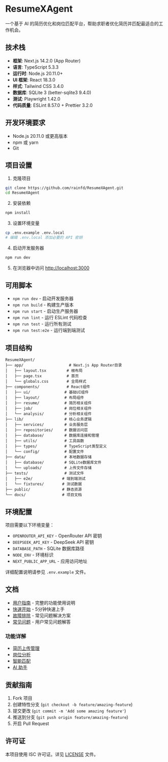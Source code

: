 # ResumeXAgent

一个基于 AI 的简历优化和岗位匹配平台，帮助求职者优化简历并匹配最适合的工作机会。

## 技术栈

- **框架**: Next.js 14.2.0 (App Router)
- **语言**: TypeScript 5.3.3
- **运行时**: Node.js 20.11.0+
- **UI 框架**: React 18.3.0
- **样式**: Tailwind CSS 3.4.0
- **数据库**: SQLite 3 (better-sqlite3 9.4.0)
- **测试**: Playwright 1.42.0
- **代码质量**: ESLint 8.57.0 + Prettier 3.2.0

## 开发环境要求

- Node.js 20.11.0 或更高版本
- npm 或 yarn
- Git

## 项目设置

1. 克隆项目

```bash
git clone https://github.com/rainfd/ResumeXAgent.git
cd ResumeXAgent
```

2. 安装依赖

```bash
npm install
```

3. 设置环境变量

```bash
cp .env.example .env.local
# 编辑 .env.local 添加必要的 API 密钥
```

4. 启动开发服务器

```bash
npm run dev
```

5. 在浏览器中访问 [http://localhost:3000](http://localhost:3000)

## 可用脚本

- `npm run dev` - 启动开发服务器
- `npm run build` - 构建生产版本
- `npm run start` - 启动生产服务器
- `npm run lint` - 运行 ESLint 代码检查
- `npm run test` - 运行所有测试
- `npm run test:e2e` - 运行端到端测试

## 项目结构

```
ResumeXAgent/
├── app/                    # Next.js App Router目录
│   ├── layout.tsx         # 根布局
│   ├── page.tsx           # 首页
│   └── globals.css        # 全局样式
├── components/            # React组件
│   ├── ui/               # 基础UI组件
│   ├── layout/           # 布局组件
│   ├── resume/           # 简历相关组件
│   ├── job/              # 岗位相关组件
│   └── analysis/         # 分析相关组件
├── lib/                  # 核心业务逻辑
│   ├── services/         # 业务服务层
│   ├── repositories/     # 数据访问层
│   ├── database/         # 数据库连接和管理
│   ├── utils/            # 工具函数
│   ├── types/            # TypeScript类型定义
│   └── config/           # 配置文件
├── data/                 # 本地数据存储
│   ├── database/         # SQLite数据库文件
│   └── uploads/          # 上传文件存储
├── tests/                # 测试文件
│   ├── e2e/             # 端到端测试
│   └── fixtures/        # 测试数据
├── public/              # 静态资源
└── docs/                # 项目文档
```

## 环境配置

项目需要以下环境变量：

- `OPENROUTER_API_KEY` - OpenRouter API 密钥
- `DEEPSEEK_API_KEY` - DeepSeek API 密钥
- `DATABASE_PATH` - SQLite 数据库路径
- `NODE_ENV` - 环境标识
- `NEXT_PUBLIC_APP_URL` - 应用访问地址

详细配置说明请参见 `.env.example` 文件。

## 文档

- [用户指南](./docs/user-guide.md) - 完整的功能使用说明
- [快速开始](./docs/quick-start.md) - 5分钟快速上手
- [故障排除](./docs/troubleshooting.md) - 常见问题解决方案
- [常见问题](./docs/faq.md) - 用户常见问题解答

### 功能详解

- [简历上传管理](./docs/features/resume-upload.md)
- [岗位分析](./docs/features/job-analysis.md)
- [智能匹配](./docs/features/matching.md)
- [AI 助手](./docs/features/ai-assistant.md)

## 贡献指南

1. Fork 项目
2. 创建特性分支 (`git checkout -b feature/amazing-feature`)
3. 提交更改 (`git commit -m 'Add some amazing feature'`)
4. 推送到分支 (`git push origin feature/amazing-feature`)
5. 开启 Pull Request

## 许可证

本项目使用 ISC 许可证。详见 [LICENSE](LICENSE) 文件。
